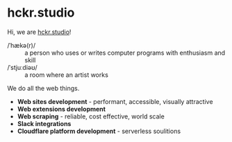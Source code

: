 # hckr.studio

Hi, we are [hckr.studio](https://hckr.studio)!

<dl>
  <dt>/ˈhækə(r)/</dt>
  <dd>a person who uses or writes computer programs with enthusiasm and skill</dd>
  <dt>/ˈstjuːdiəʊ/</dt>
  <dd>a room where an artist works</dd>
</dl>

We do all the web things.

* **Web sites development** - performant, accessible, visually attractive
* **Web extensions development** 
* **Web scraping** - reliable, cost effective, world scale
* **Slack integrations**
* **Cloudflare platform development** - serverless soulitions
